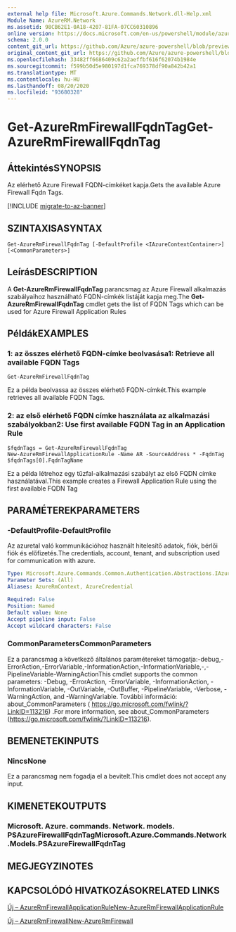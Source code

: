 ```yaml
---
external help file: Microsoft.Azure.Commands.Network.dll-Help.xml
Module Name: AzureRM.Network
ms.assetid: 98CB62E1-0A18-4207-81FA-07CC60310896
online version: https://docs.microsoft.com/en-us/powershell/module/azurerm.network/get-azurermfirewallfqdntag
schema: 2.0.0
content_git_url: https://github.com/Azure/azure-powershell/blob/preview/src/ResourceManager/Network/Commands.Network/help/Get-AzureRmFirewallFqdnTag.md
original_content_git_url: https://github.com/Azure/azure-powershell/blob/preview/src/ResourceManager/Network/Commands.Network/help/Get-AzureRmFirewallFqdnTag.md
ms.openlocfilehash: 33482ff6686409c62a2aeffbf616f62074b1984e
ms.sourcegitcommit: f599b50d5e980197d1fca769378df90a842b42a1
ms.translationtype: MT
ms.contentlocale: hu-HU
ms.lasthandoff: 08/20/2020
ms.locfileid: "93680328"
---
```

# <span data-ttu-id="9039b-101">Get-AzureRmFirewallFqdnTag</span><span class="sxs-lookup"><span data-stu-id="9039b-101">Get-AzureRmFirewallFqdnTag</span></span>

## <span data-ttu-id="9039b-102">Áttekintés</span><span class="sxs-lookup"><span data-stu-id="9039b-102">SYNOPSIS</span></span>
<span data-ttu-id="9039b-103">Az elérhető Azure Firewall FQDN-címkéket kapja.</span><span class="sxs-lookup"><span data-stu-id="9039b-103">Gets the available Azure Firewall Fqdn Tags.</span></span>

[!INCLUDE [migrate-to-az-banner](../../includes/migrate-to-az-banner.md)]

## <span data-ttu-id="9039b-104">SZINTAXISA</span><span class="sxs-lookup"><span data-stu-id="9039b-104">SYNTAX</span></span>

```
Get-AzureRmFirewallFqdnTag [-DefaultProfile <IAzureContextContainer>] [<CommonParameters>]
```

## <span data-ttu-id="9039b-105">Leírás</span><span class="sxs-lookup"><span data-stu-id="9039b-105">DESCRIPTION</span></span>
<span data-ttu-id="9039b-106">A **Get-AzureRmFirewallFqdnTag** parancsmag az Azure Firewall alkalmazás szabályaihoz használható FQDN-címkék listáját kapja meg.</span><span class="sxs-lookup"><span data-stu-id="9039b-106">The **Get-AzureRmFirewallFqdnTag** cmdlet gets the list of FQDN Tags which can be used for Azure Firewall Application Rules</span></span>

## <span data-ttu-id="9039b-107">Példák</span><span class="sxs-lookup"><span data-stu-id="9039b-107">EXAMPLES</span></span>

### <span data-ttu-id="9039b-108">1: az összes elérhető FQDN-címke beolvasása</span><span class="sxs-lookup"><span data-stu-id="9039b-108">1:  Retrieve all available FQDN Tags</span></span>
```
Get-AzureRmFirewallFqdnTag
```

<span data-ttu-id="9039b-109">Ez a példa beolvassa az összes elérhető FQDN-címkét.</span><span class="sxs-lookup"><span data-stu-id="9039b-109">This example retrieves all available FQDN Tags.</span></span>

### <span data-ttu-id="9039b-110">2: az első elérhető FQDN címke használata az alkalmazási szabályokban</span><span class="sxs-lookup"><span data-stu-id="9039b-110">2:  Use first available FQDN Tag in an Application Rule</span></span>
```
$fqdnTags = Get-AzureRmFirewallFqdnTag
New-AzureRmFirewallApplicationRule -Name AR -SourceAddress * -FqdnTag $fqdnTags[0].FqdnTagName
```

<span data-ttu-id="9039b-111">Ez a példa létrehoz egy tűzfal-alkalmazási szabályt az első FQDN címke használatával.</span><span class="sxs-lookup"><span data-stu-id="9039b-111">This example creates a Firewall Application Rule using the first available FQDN Tag</span></span>

## <span data-ttu-id="9039b-112">PARAMÉTEREK</span><span class="sxs-lookup"><span data-stu-id="9039b-112">PARAMETERS</span></span>

### <span data-ttu-id="9039b-113">-DefaultProfile</span><span class="sxs-lookup"><span data-stu-id="9039b-113">-DefaultProfile</span></span>
<span data-ttu-id="9039b-114">Az azuretal való kommunikációhoz használt hitelesítő adatok, fiók, bérlői fiók és előfizetés.</span><span class="sxs-lookup"><span data-stu-id="9039b-114">The credentials, account, tenant, and subscription used for communication with azure.</span></span>

```yaml
Type: Microsoft.Azure.Commands.Common.Authentication.Abstractions.IAzureContextContainer
Parameter Sets: (All)
Aliases: AzureRmContext, AzureCredential

Required: False
Position: Named
Default value: None
Accept pipeline input: False
Accept wildcard characters: False
```

### <span data-ttu-id="9039b-115">CommonParameters</span><span class="sxs-lookup"><span data-stu-id="9039b-115">CommonParameters</span></span>
<span data-ttu-id="9039b-116">Ez a parancsmag a következő általános paramétereket támogatja:-debug,-ErrorAction,-ErrorVariable,-InformationAction,-InformationVariable,-,-PipelineVariable-WarningAction</span><span class="sxs-lookup"><span data-stu-id="9039b-116">This cmdlet supports the common parameters: -Debug, -ErrorAction, -ErrorVariable, -InformationAction, -InformationVariable, -OutVariable, -OutBuffer, -PipelineVariable, -Verbose, -WarningAction, and -WarningVariable.</span></span> <span data-ttu-id="9039b-117">További információ: about_CommonParameters ( https://go.microsoft.com/fwlink/?LinkID=113216) .</span><span class="sxs-lookup"><span data-stu-id="9039b-117">For more information, see about_CommonParameters (https://go.microsoft.com/fwlink/?LinkID=113216).</span></span>

## <span data-ttu-id="9039b-118">BEMENETEK</span><span class="sxs-lookup"><span data-stu-id="9039b-118">INPUTS</span></span>

### <span data-ttu-id="9039b-119">Nincs</span><span class="sxs-lookup"><span data-stu-id="9039b-119">None</span></span>
<span data-ttu-id="9039b-120">Ez a parancsmag nem fogadja el a bevitelt.</span><span class="sxs-lookup"><span data-stu-id="9039b-120">This cmdlet does not accept any input.</span></span>

## <span data-ttu-id="9039b-121">KIMENETEK</span><span class="sxs-lookup"><span data-stu-id="9039b-121">OUTPUTS</span></span>

### <span data-ttu-id="9039b-122">Microsoft. Azure. commands. Network. models. PSAzureFirewallFqdnTag</span><span class="sxs-lookup"><span data-stu-id="9039b-122">Microsoft.Azure.Commands.Network.Models.PSAzureFirewallFqdnTag</span></span>

## <span data-ttu-id="9039b-123">MEGJEGYZI</span><span class="sxs-lookup"><span data-stu-id="9039b-123">NOTES</span></span>

## <span data-ttu-id="9039b-124">KAPCSOLÓDÓ HIVATKOZÁSOK</span><span class="sxs-lookup"><span data-stu-id="9039b-124">RELATED LINKS</span></span>

[<span data-ttu-id="9039b-125">Új – AzureRmFirewallApplicationRule</span><span class="sxs-lookup"><span data-stu-id="9039b-125">New-AzureRmFirewallApplicationRule</span></span>](./New-AzureRmFirewallApplicationRule.md)

[<span data-ttu-id="9039b-126">Új – AzureRmFirewall</span><span class="sxs-lookup"><span data-stu-id="9039b-126">New-AzureRmFirewall</span></span>](./New-AzureRmFirewall.md)
